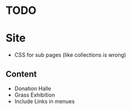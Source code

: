 TODO
====

# Site

* CSS for sub pages (like collections is wrong)

## Content

* Donation Halle
* Grass Exhibition
* Include Links in menues
